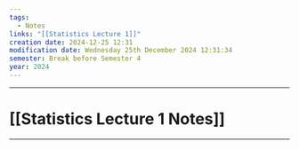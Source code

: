 ```yaml
---
tags:
  - Notes
links: "[[Statistics Lecture 1]]"
creation date: 2024-12-25 12:31
modification date: Wednesday 25th December 2024 12:31:34
semester: Break before Semester 4
year: 2024
---
```



---
# [[Statistics Lecture 1 Notes]]

---



